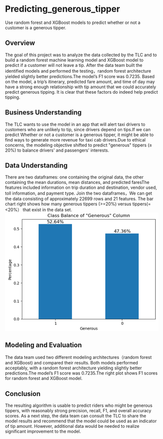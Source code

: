 # Predicting_generous_tipper
Use random forest and XGBoost models to predict whether or not a customer is a generous tipper.
## Overview
The goal of  this  project  was  to  analyze  the  data  collected  by  the TLC  and  to  build  a random forest machine learning model and XGBoost model to predict if a customer will not leave a tip. 
After the data team built the identified models and performed the testing，random forest architecture yielded slightly better predictions.The model’s F1 score was 0.7235.
Based on the model, a trip’s itinerary, predicted fare amount, and time of day may have a strong enough relationship with tip amount that we could accurately predict generous tipping.
It is clear that these factors do indeed help predict tipping.
## Business Understanding
The TLC wants to use the model in an app that will alert taxi drivers to customers who are unlikely to tip, since drivers depend on tips.If we can predict Whether or not a customer is a generous tipper, it might be able to find ways to generate more revenue for taxi cab drivers.Due to ethical concerns, the modeling objective shifted to predict "generous" tippers (≥ 20%) to balance drivers' and passengers' interests.
## Data Understanding
There are two dataframes: one containing the original data, the other containing the mean durations, mean distances, and predicted faresThe features included information on trip duration and destination, vendor used, toll information, and payment type. Join the two dataframes，We can get the data consisting of approximately 22699 rows and 21 features. The bar chart right shows how many generous tippers (>=20%) versus tippers(=<20%） that exist in the data set.![generous](images/generous.PNG)
## Modeling and Evaluation
The data team used two different modeling architectures（random forest and XGBoost) and compared their results. Both models performed acceptably, with a random forest architecture yielding slightly better predictions.The model’s F1 score was 0.7235.The right plot shows F1 scores  for random forest and XGBoost model.
## Conclusion
The resulting algorithm is usable to predict riders who might be generous tippers, with reasonably strong precision, recall, F1, and overall accuracy scores.
As a next step, the data team can consult the TLC to share the model results and recommend that the model could be used as an indicator of tip amount. However, additional data would be needed to realize significant improvement to the model.





